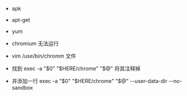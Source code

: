 * apk
* apt-get
* yum


* chromium 无法运行
* vim /use/bin/chromm 文件 
* 找到 exec -a "$0" "$HERE/chrome" "$@" 将其注释掉

* 并添加一行 exec -a "$0" "$HERE/chrome" "$@" --user-data-dir --no-sandbox